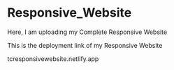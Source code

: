 # Responsive_Website
Here, I am uploading my Complete Responsive Website


This is the deployment link of my Responsive Website 

tcresponsivewebsite.netlify.app
